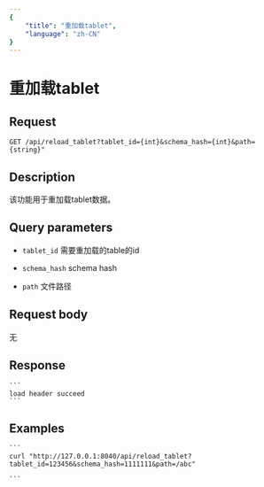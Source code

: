 ```yaml
---
{
    "title": "重加载tablet",
    "language": "zh-CN"
}
---
```


<!-- 
Licensed to the Apache Software Foundation (ASF) under one
or more contributor license agreements.  See the NOTICE file
distributed with this work for additional information
regarding copyright ownership.  The ASF licenses this file
to you under the Apache License, Version 2.0 (the
"License"); you may not use this file except in compliance
with the License.  You may obtain a copy of the License at

  http://www.apache.org/licenses/LICENSE-2.0

Unless required by applicable law or agreed to in writing,
software distributed under the License is distributed on an
"AS IS" BASIS, WITHOUT WARRANTIES OR CONDITIONS OF ANY
KIND, either express or implied.  See the License for the
specific language governing permissions and limitations
under the License.
-->

# 重加载tablet

## Request

`GET /api/reload_tablet?tablet_id={int}&schema_hash={int}&path={string}"`

## Description

该功能用于重加载tablet数据。

## Query parameters

* `tablet_id`
    需要重加载的table的id

* `schema_hash`
    schema hash      

* `path`
    文件路径     


## Request body

无

## Response

    ```
    load header succeed
    ```
## Examples


    ```
    curl "http://127.0.0.1:8040/api/reload_tablet?tablet_id=123456&schema_hash=1111111&path=/abc"

    ```

